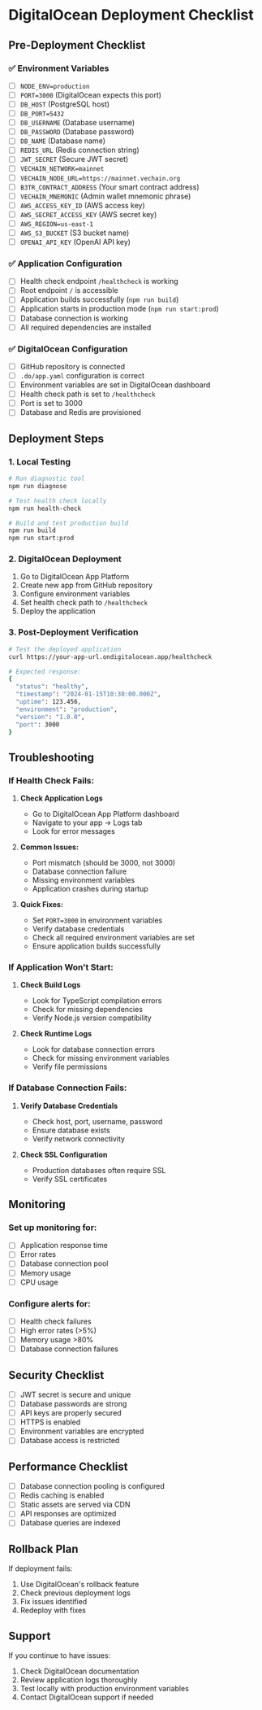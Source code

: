 # DigitalOcean Deployment Checklist

## Pre-Deployment Checklist

### ✅ Environment Variables
- [ ] `NODE_ENV=production`
- [ ] `PORT=3000` (DigitalOcean expects this port)
- [ ] `DB_HOST` (PostgreSQL host)
- [ ] `DB_PORT=5432`
- [ ] `DB_USERNAME` (Database username)
- [ ] `DB_PASSWORD` (Database password)
- [ ] `DB_NAME` (Database name)
- [ ] `REDIS_URL` (Redis connection string)
- [ ] `JWT_SECRET` (Secure JWT secret)
- [ ] `VECHAIN_NETWORK=mainnet`
- [ ] `VECHAIN_NODE_URL=https://mainnet.vechain.org`
- [ ] `B3TR_CONTRACT_ADDRESS` (Your smart contract address)
- [ ] `VECHAIN_MNEMONIC` (Admin wallet mnemonic phrase)
- [ ] `AWS_ACCESS_KEY_ID` (AWS access key)
- [ ] `AWS_SECRET_ACCESS_KEY` (AWS secret key)
- [ ] `AWS_REGION=us-east-1`
- [ ] `AWS_S3_BUCKET` (S3 bucket name)
- [ ] `OPENAI_API_KEY` (OpenAI API key)

### ✅ Application Configuration
- [ ] Health check endpoint `/healthcheck` is working
- [ ] Root endpoint `/` is accessible
- [ ] Application builds successfully (`npm run build`)
- [ ] Application starts in production mode (`npm run start:prod`)
- [ ] Database connection is working
- [ ] All required dependencies are installed

### ✅ DigitalOcean Configuration
- [ ] GitHub repository is connected
- [ ] `.do/app.yaml` configuration is correct
- [ ] Environment variables are set in DigitalOcean dashboard
- [ ] Health check path is set to `/healthcheck`
- [ ] Port is set to 3000
- [ ] Database and Redis are provisioned

## Deployment Steps

### 1. Local Testing
```bash
# Run diagnostic tool
npm run diagnose

# Test health check locally
npm run health-check

# Build and test production build
npm run build
npm run start:prod
```

### 2. DigitalOcean Deployment
1. Go to DigitalOcean App Platform
2. Create new app from GitHub repository
3. Configure environment variables
4. Set health check path to `/healthcheck`
5. Deploy the application

### 3. Post-Deployment Verification
```bash
# Test the deployed application
curl https://your-app-url.ondigitalocean.app/healthcheck

# Expected response:
{
  "status": "healthy",
  "timestamp": "2024-01-15T10:30:00.000Z",
  "uptime": 123.456,
  "environment": "production",
  "version": "1.0.0",
  "port": 3000
}
```

## Troubleshooting

### If Health Check Fails:

1. **Check Application Logs**
   - Go to DigitalOcean App Platform dashboard
   - Navigate to your app → Logs tab
   - Look for error messages

2. **Common Issues:**
   - Port mismatch (should be 3000, not 3000)
   - Database connection failure
   - Missing environment variables
   - Application crashes during startup

3. **Quick Fixes:**
   - Set `PORT=3000` in environment variables
   - Verify database credentials
   - Check all required environment variables are set
   - Ensure application builds successfully

### If Application Won't Start:

1. **Check Build Logs**
   - Look for TypeScript compilation errors
   - Check for missing dependencies
   - Verify Node.js version compatibility

2. **Check Runtime Logs**
   - Look for database connection errors
   - Check for missing environment variables
   - Verify file permissions

### If Database Connection Fails:

1. **Verify Database Credentials**
   - Check host, port, username, password
   - Ensure database exists
   - Verify network connectivity

2. **Check SSL Configuration**
   - Production databases often require SSL
   - Verify SSL certificates

## Monitoring

### Set up monitoring for:
- [ ] Application response time
- [ ] Error rates
- [ ] Database connection pool
- [ ] Memory usage
- [ ] CPU usage

### Configure alerts for:
- [ ] Health check failures
- [ ] High error rates (>5%)
- [ ] Memory usage >80%
- [ ] Database connection failures

## Security Checklist

- [ ] JWT secret is secure and unique
- [ ] Database passwords are strong
- [ ] API keys are properly secured
- [ ] HTTPS is enabled
- [ ] Environment variables are encrypted
- [ ] Database access is restricted

## Performance Checklist

- [ ] Database connection pooling is configured
- [ ] Redis caching is enabled
- [ ] Static assets are served via CDN
- [ ] API responses are optimized
- [ ] Database queries are indexed

## Rollback Plan

If deployment fails:
1. Use DigitalOcean's rollback feature
2. Check previous deployment logs
3. Fix issues identified
4. Redeploy with fixes

## Support

If you continue to have issues:
1. Check DigitalOcean documentation
2. Review application logs thoroughly
3. Test locally with production environment variables
4. Contact DigitalOcean support if needed 